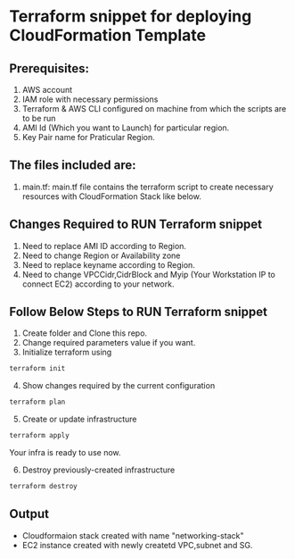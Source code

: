 # Terraform snippet for deploying CloudFormation Template

## Prerequisites:
1. AWS account
2. IAM role with necessary permissions
3. Terraform & AWS CLI configured on machine from which the scripts are to be run
4. AMI Id (Which you want to Launch) for particular region.
5. Key Pair name for Praticular Region.

## The files included are:

1)  main.tf: main.tf file contains the terraform script to create necessary resources with CloudFormation Stack like below.

## Changes Required to RUN Terraform snippet

1. Need to replace AMI ID according to Region.
2. Need to change Region or Availability zone
3. Need to replace keyname according to Region.
4. Need to change VPCCidr,CidrBlock and Myip (Your Workstation IP to connect EC2) according to your network.

## Follow Below Steps to RUN Terraform snippet

1. Create folder and Clone this repo.
2. Change required parameters value if you want.
3. Initialize terraform using 
```bash
terraform init
```
4. Show changes required by the current configuration 
```bash
terraform plan
```
5. Create or update infrastructure 
```bash
terraform apply
```
Your infra is ready to use now.

6. Destroy previously-created infrastructure 
```bash
terraform destroy
```
## Output
- Cloudformaion stack created with name "networking-stack"
- EC2 instance created with newly createtd VPC,subnet and SG.
